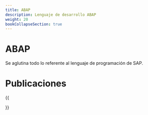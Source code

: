 ```yaml
---
title: ABAP
description: Lenguaje de desarrollo ABAP
weight: 20
bookCollapseSection: true
---
```


# ABAP

Se aglutina todo lo referente al lenguaje de programación de SAP.

# Publicaciones

{{<section>}}